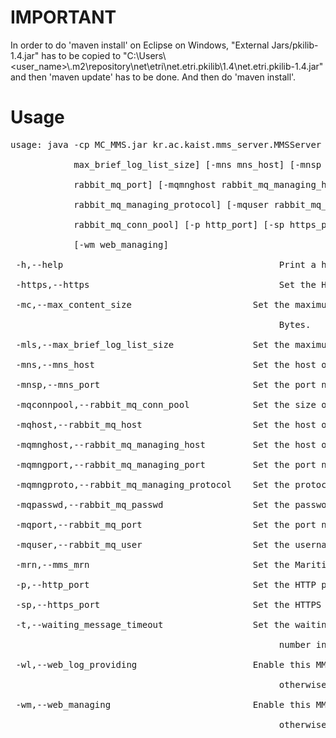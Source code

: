 # IMPORTANT

In order to do 'maven install' on Eclipse on Windows, "External Jars/pkilib-1.4.jar" has to be copied to "C:\Users\\<user_name>\\.m2\repository\net\etri\net.etri.pkilib\1.4\net.etri.pkilib-1.4.jar" and then 'maven update' has to be done. And then do 'maven install'.

# Usage
<pre>usage: java -cp MC_MMS.jar kr.ac.kaist.mms_server.MMSServer [-h help] [-https https] [-mc max_content_size] [-mls <br/>
            max_brief_log_list_size] [-mns mns_host] [-mnsp mns_port] [-mrn mms_mrn] [-mqhost rabbit_mq_host] [-mqport <br/>
            rabbit_mq_port] [-mqmnghost rabbit_mq_managing_host] [-mqmngport rabbit_mq_managing_port] [-mqmngproto <br/>
            rabbit_mq_managing_protocol] [-mquser rabbit_mq_user] [-mqpasswd rabbit_mq_passwd] [-mqconnpool <br/>
            rabbit_mq_conn_pool] [-p http_port] [-sp https_port] [-t waiting_message_timeout] [-wl web_log_providing] <br/>
            [-wm web_managing] <br/>
 -h,--help                                         Print a help message and exit. <br/>
 -https,--https                                    Set the HTTPS enabled. <br/>
 -mc,--max_content_size <arg>                      Set the maximum content size of this MMS. The unit of size is Kilo <br/>
                                                   Bytes. <br/>
 -mls,--max_brief_log_list_size <arg>              Set the maximum list size of the brief log in the MMS status. <br/>
 -mns,--mns_host <arg>                             Set the host of the Maritime Name System server. <br/>
 -mnsp,--mns_port <arg>                            Set the port number of the Maritime Name System server. <br/>
 -mqconnpool,--rabbit_mq_conn_pool <arg>           Set the size of Rabbit MQ connection pool. <br/>
 -mqhost,--rabbit_mq_host <arg>                    Set the host of the Rabbit MQ server. <br/>
 -mqmnghost,--rabbit_mq_managing_host <arg>        Set the host of the Rabbit MQ management server. <br/>
 -mqmngport,--rabbit_mq_managing_port <arg>        Set the port number of the Rabbit MQ management server. <br/>
 -mqmngproto,--rabbit_mq_managing_protocol <arg>   Set the protocol of the Rabbit MQ management server. <br/>
 -mqpasswd,--rabbit_mq_passwd <arg>                Set the password of the Rabbit MQ server. <br/>
 -mqport,--rabbit_mq_port <arg>                    Set the port number of the Rabbit MQ server. <br/>
 -mquser,--rabbit_mq_user <arg>                    Set the username of the Rabbit MQ server. <br/>
 -mrn,--mms_mrn <arg>                              Set the Maritime Resource Name of this MMS. <br/>
 -p,--http_port <arg>                              Set the HTTP port number of this MMS. <br/>
 -sp,--https_port <arg>                            Set the HTTPS port number of this MMS. <br/>
 -t,--waiting_message_timeout <arg>                Set the waiting message timeout of this MMS, when using sequence <br/>
                                                   number in a message. <br/>
 -wl,--web_log_providing <arg>                     Enable this MMS provide web logging if the argument is [true], <br/>
                                                   otherwise disable if [false]. Default is [true]. <br/>
 -wm,--web_managing <arg>                          Enable this MMS provide web management if the argument is [true], <br/>
                                                   otherwise disable if [false]. Default is [true]. <br/>
</pre>
